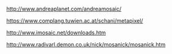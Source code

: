 http://www.andreaplanet.com/andreamosaic/

https://www.complang.tuwien.ac.at/schani/metapixel/

http://www.imosaic.net/downloads.htm

http://www.radivarl.demon.co.uk/nick/mosanick/mosanick.htm
